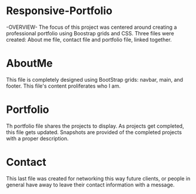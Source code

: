 # Responsive-Portfolio
-OVERVIEW-
The focus of this project was centered around creating a professional portfolio using Boostrap grids and CSS. Three files were created: About me file, contact file and portfolio file, linked together. 

# AboutMe
This file is completely designed using BootStrap grids: navbar, main, and footer. This file's content proliferates who I am. 

# Portfolio
Th portfolio file shares the projects to display. As projects get completed, this file gets updated. Snapshots are provided of the completed projects with a proper description.

# Contact
This last file was created for networking this way future clients, or people in general have away to leave their contact information with a message. 
